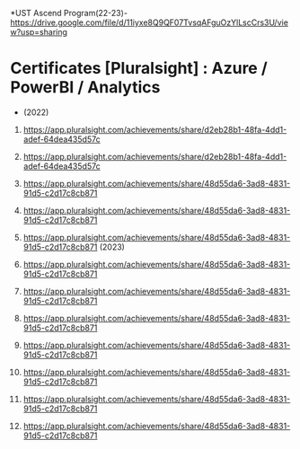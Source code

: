 *UST Ascend Program(22-23)-  https://drive.google.com/file/d/11iyxe8Q9QF07TvsqAFguOzYlLscCrs3U/view?usp=sharing 

# Certificates [Pluralsight] : Azure / PowerBI / Analytics 
- (2022) 
1.	https://app.pluralsight.com/achievements/share/d2eb28b1-48fa-4dd1-adef-64dea435d57c
2.	https://app.pluralsight.com/achievements/share/d2eb28b1-48fa-4dd1-adef-64dea435d57c
3.	https://app.pluralsight.com/achievements/share/48d55da6-3ad8-4831-91d5-c2d17c8cb871
4.	https://app.pluralsight.com/achievements/share/48d55da6-3ad8-4831-91d5-c2d17c8cb871
5.	https://app.pluralsight.com/achievements/share/48d55da6-3ad8-4831-91d5-c2d17c8cb871
(2023)

6.	https://app.pluralsight.com/achievements/share/48d55da6-3ad8-4831-91d5-c2d17c8cb871
7.	https://app.pluralsight.com/achievements/share/48d55da6-3ad8-4831-91d5-c2d17c8cb871
8.	https://app.pluralsight.com/achievements/share/48d55da6-3ad8-4831-91d5-c2d17c8cb871
9.	https://app.pluralsight.com/achievements/share/48d55da6-3ad8-4831-91d5-c2d17c8cb871
10.	https://app.pluralsight.com/achievements/share/48d55da6-3ad8-4831-91d5-c2d17c8cb871
11.	https://app.pluralsight.com/achievements/share/48d55da6-3ad8-4831-91d5-c2d17c8cb871
12.	https://app.pluralsight.com/achievements/share/48d55da6-3ad8-4831-91d5-c2d17c8cb871
